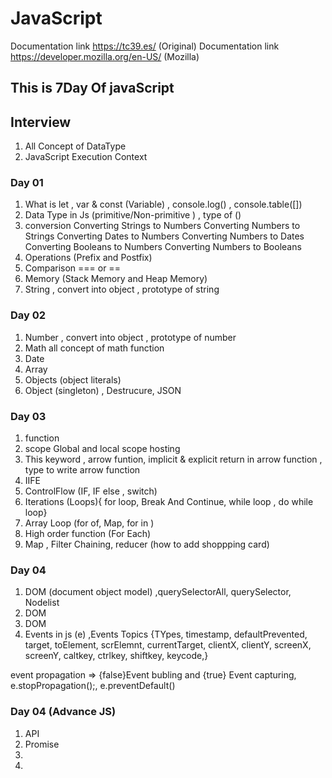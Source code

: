 # JavaScript

Documentation link https://tc39.es/ (Original)
Documentation link https://developer.mozilla.org/en-US/ (Mozilla)

## This is 7Day Of javaScript

## Interview

1. All Concept of DataType
2. JavaScript Execution Context

### Day 01

1. What is let , var & const (Variable) , console.log() , console.table([])
2. Data Type in Js (primitive/Non-primitive ) , type of ()
3. conversion
   Converting Strings to Numbers
   Converting Numbers to Strings
   Converting Dates to Numbers
   Converting Numbers to Dates
   Converting Booleans to Numbers
   Converting Numbers to Booleans
4. Operations (Prefix and Postfix)
5. Comparison === or ==
6. Memory (Stack Memory and Heap Memory)
7. String , convert into object , prototype of string

### Day 02

1.  Number , convert into object , prototype of number
2.  Math all concept of math function
3.  Date
4.  Array
5.  Objects (object literals)
6.  Object (singleton) , Destrucure, JSON

### Day 03

1. function
2. scope Global and local scope hosting
3. This keyword , arrow funtion, implicit & explicit return in arrow function , type to write arrow function
4. IIFE
5. ControlFlow (IF, IF else , switch)
6. Iterations (Loops){ for loop, Break And Continue, while loop , do while loop}
7. Array Loop (for of, Map, for in )
8. High order function (For Each)
9. Map , Filter Chaining, reducer (how to add shoppping card)

### Day 04

1. DOM (document object model) ,querySelectorAll, querySelector, Nodelist
2. DOM
3. DOM
4. Events in js (e) ,Events Topics
   {TYpes, timestamp, defaultPrevented,
   target, toElement, scrElemnt, currentTarget,
   clientX, clientY, screenX, screenY,
   caltkey, ctrlkey, shiftkey, keycode,}

event propagation => {false}Event bubling and {true} Event capturing, e.stopPropagation();, e.preventDefault()

### Day 04 (Advance JS)

1. API
2. Promise
3.
4.
